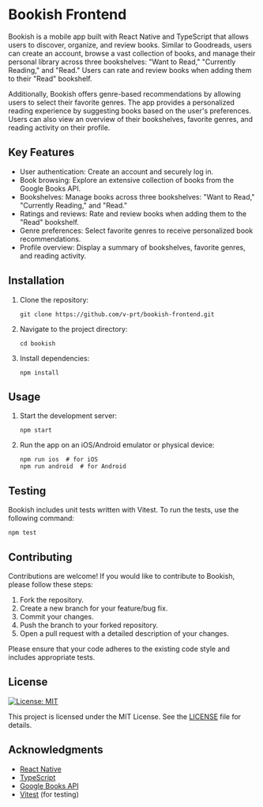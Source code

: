# Bookish Frontend

Bookish is a mobile app built with React Native and TypeScript that allows users to discover, organize, and review books. Similar to Goodreads, users can create an account, browse a vast collection of books, and manage their personal library across three bookshelves: "Want to Read," "Currently Reading," and "Read." Users can rate and review books when adding them to their "Read" bookshelf.

Additionally, Bookish offers genre-based recommendations by allowing users to select their favorite genres. The app provides a personalized reading experience by suggesting books based on the user's preferences. Users can also view an overview of their bookshelves, favorite genres, and reading activity on their profile.

## Key Features

- User authentication: Create an account and securely log in.
- Book browsing: Explore an extensive collection of books from the Google Books API.
- Bookshelves: Manage books across three bookshelves: "Want to Read," "Currently Reading," and "Read."
- Ratings and reviews: Rate and review books when adding them to the "Read" bookshelf.
- Genre preferences: Select favorite genres to receive personalized book recommendations.
- Profile overview: Display a summary of bookshelves, favorite genres, and reading activity.

## Installation

1. Clone the repository:
   ```shell
   git clone https://github.com/v-prt/bookish-frontend.git
   ```
2. Navigate to the project directory:
   ```shell
   cd bookish
   ```
3. Install dependencies:
   ```shell
   npm install
   ```

## Usage

1. Start the development server:
   ```shell
   npm start
   ```
2. Run the app on an iOS/Android emulator or physical device:
   ```shell
   npm run ios  # for iOS
   npm run android  # for Android
   ```

## Testing

Bookish includes unit tests written with Vitest. To run the tests, use the following command:
```shell
npm test
```

## Contributing

Contributions are welcome! If you would like to contribute to Bookish, please follow these steps:

1. Fork the repository.
2. Create a new branch for your feature/bug fix.
3. Commit your changes.
4. Push the branch to your forked repository.
5. Open a pull request with a detailed description of your changes.

Please ensure that your code adheres to the existing code style and includes appropriate tests.

## License

[![License: MIT](https://img.shields.io/badge/License-MIT-yellow.svg)](https://opensource.org/licenses/MIT)

This project is licensed under the MIT License. See the [LICENSE](LICENSE) file for details.

## Acknowledgments

- [React Native](https://reactnative.dev/)
- [TypeScript](https://www.typescriptlang.org/)
- [Google Books API](https://developers.google.com/books)
- [Vitest](https://vitest.dev/) (for testing)
